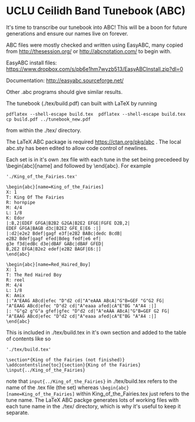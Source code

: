 # UCLU Ceilidh Band Tunebook (ABC)

It's time to transcribe our tunebook into ABC! This will be a boon for future generations and ensure our names live on forever.

ABC files were mostly checked and written using EasyABC, many copied from http://thesession.org/ or http://abcnotation.com/ to begin with.

EasyABC install files: https://www.dropbox.com/s/pb6e1hm7wyzb513/EasyABCInstall.zip?dl=0

Documentation: http://easyabc.sourceforge.net/

Other .abc programs should give similar results.

The tunebook (./tex/build.pdf) can built with LaTeX by running 

`pdflatex --shell-escape build.tex 
 pdflatex --shell-escape build.tex
 cp build.pdf ../tunebook_new.pdf`

from within the ./tex/ directory. 

The LaTeX ABC package is required https://ctan.org/pkg/abc . The local abc.sty has been edited to allow code control of newlines.

Each set is in it's own .tex file with each tune in the set being precedeed by \begin{abc}[name] and followed by \end{abc}. For example

    './King_of_the_Fairies.tex'
    
    \begin{abc}[name=King_of_the_Fairies]
    X: 1
    T: King Of The Fairies
    R: hornpipe
    M: 4/4
    L: 1/8
    K: Edor
    |:B,2|EDEF GFGA|B2B2 G2GA|B2E2 EFGE|FGFE D2B,2|
    EDEF GFGA|BAGB d3c|B2E2 GFE_E|E6 :|]
    |:d2|e2e2 Bdef|gagf e3f|e2B2 BABc|dedc BcdB|
    e2B2 Bdef|gagf efed|Bdeg fedf|e6 ef|
    g3e f3d|edBc d3e|dBAF GABc|dBAF GFED|
    B,2E2 EFGA|B2e2 edef|e2B2 BAGF|E6:|]
    \end{abc}

    \begin{abc}[name=Red_Haired_Boy]
    X: 1
    T: The Red Haired Boy
    R: reel
    M: 4/4
    L: 1/8
    K: Amix
    |:"A"EAAG ABcd|efec "D"d2 cd|"A"eAAA ABcA|"G"B=GEF "G"G2 FG|
    "A"EAAG ABcd|efec "D"d2 cd|"A"eaaa afed|cA"E"BG "A"A4 :|]
    |: "G"g2 g"G"a gfef|gfec "D"d2 cd|"A"eAAA ABcA|"G"B=GEF G2 FG|
    "A"EAAG ABcd|efec "D"d2 cd|"A"eaaa afed|cA"E"BG "A"A4 :|]
    \end{abc}

This is included in ./tex/build.tex in it's own section and added to the table of contents like so

    './tex/build.tex'
    
    \section*{King of the Fairies (not finished)}
    \addcontentsline{toc}{section}{King of the Fairies}
    \input{../King_of_the_Fairies}

note that `input{../King_of_the_Fairies}` in ./tex/build.tex refers to the name of the .tex file (the set) whereas `\begin{abc}[name=King_of_the_Fairies]` within King_of_the_Fairies.tex just refers to the tune name. The LaTeX ABC packge generates lots of working files with each tune name in the ./tex/ directory, which is why it's useful to keep it separate.
